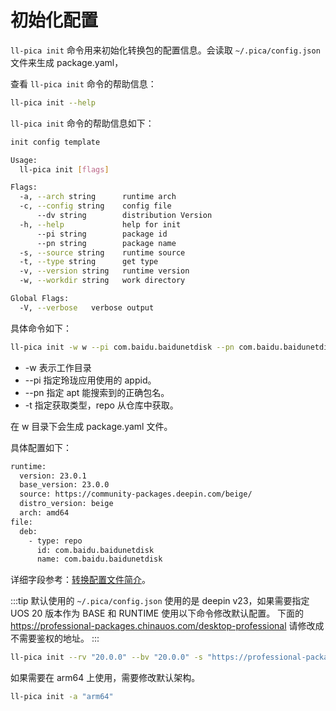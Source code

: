 # 初始化配置

`ll-pica init` 命令用来初始化转换包的配置信息。会读取 `~/.pica/config.json` 文件来生成 package.yaml，

查看 `ll-pica init` 命令的帮助信息：

```bash
ll-pica init --help
```

`ll-pica init` 命令的帮助信息如下：

```bash
init config template

Usage:
  ll-pica init [flags]

Flags:
  -a, --arch string      runtime arch
  -c, --config string    config file
      --dv string        distribution Version
  -h, --help             help for init
      --pi string        package id
      --pn string        package name
  -s, --source string    runtime source
  -t, --type string      get type
  -v, --version string   runtime version
  -w, --workdir string   work directory

Global Flags:
  -V, --verbose   verbose output
```

具体命令如下：

```bash
ll-pica init -w w --pi com.baidu.baidunetdisk --pn com.baidu.baidunetdisk -t repo
```

- -w 表示工作目录
- --pi 指定玲珑应用使用的 appid。
- --pn 指定 apt 能搜索到的正确包名。
- -t 指定获取类型，repo 从仓库中获取。

在 w 目录下会生成 package.yaml 文件。

具体配置如下：

```bash
runtime:
  version: 23.0.1
  base_version: 23.0.0
  source: https://community-packages.deepin.com/beige/
  distro_version: beige
  arch: amd64
file:
  deb:
    - type: repo
      id: com.baidu.baidunetdisk
      name: com.baidu.baidunetdisk
```

详细字段参考：[转换配置文件简介](../manifests.md)。

:::tip
默认使用的 `~/.pica/config.json` 使用的是 deepin v23，如果需要指定 UOS 20 版本作为 BASE 和 RUNTIME 使用以下命令修改默认配置。
下面的 <https://professional-packages.chinauos.com/desktop-professional> 请修改成不需要鉴权的地址。
:::

```bash
ll-pica init --rv "20.0.0" --bv "20.0.0" -s "https://professional-packages.chinauos.com/desktop-professional" --dv "eagle/1070"
```

如果需要在 arm64 上使用，需要修改默认架构。

```bash
ll-pica init -a "arm64"
```

